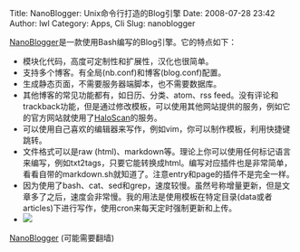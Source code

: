 Title: NanoBlogger: Unix命令行打造的Blog引擎
Date: 2008-07-28 23:42
Author: lwl
Category: Apps, Cli
Slug: nanoblogger

[NanoBlogger](http://nanoblogger.sourceforge.net/)是一款使用Bash编写的Blog引擎。它的特点如下：

-   模块化代码，高度可定制性和扩展性，汉化也很简单。
-   支持多个博客。有全局(nb.conf)和博客(blog.conf)配置。
-   生成静态页面，不需要服务器端脚本，也不需要数据库。
-   其他博客的常见功能都有，如日历、分类、atom、rss
    feed。没有评论和trackback功能，但是通过修改模板，可以使用其他网站提供的服务，例如它的官方网站就使用了[HaloScan](http://www.haloscan.com/)的服务。
-   可以使用自己喜欢的编辑器来写作，例如vim，你可以制作模板，利用快捷键跳转。
-   文件格式可以是raw
    (html)、markdown等。理论上你可以使用任何标记语言来编写，例如txt2tags，只要它能转换成html。编写对应插件也是非常简单，看看自带的markdown.sh就知道了。注意entry和page的插件不是完全一样。
-   因为使用了bash、cat、sed和grep，速度较慢。虽然号称增量更新，但是文章多了之后，速度会非常慢。我的用法是使用模板在特定目录(data或者articles)下进行写作，使用cron来每天定时强制更新和上传。
-   [![](http://i.linuxtoy.org/i/2008/07/screenshot-20080729_0131-340x331.png)](http://i.linuxtoy.org/i/2008/07/screenshot-20080729_0131.png)

[NanoBlogger](http://nanoblogger.sourceforge.net/) <span
style="line-through;">(可能需要翻墙)</span>
